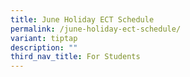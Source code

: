 ```yaml
---
title: June Holiday ECT Schedule
permalink: /june-holiday-ect-schedule/
variant: tiptap
description: ""
third_nav_title: For Students
---
```

